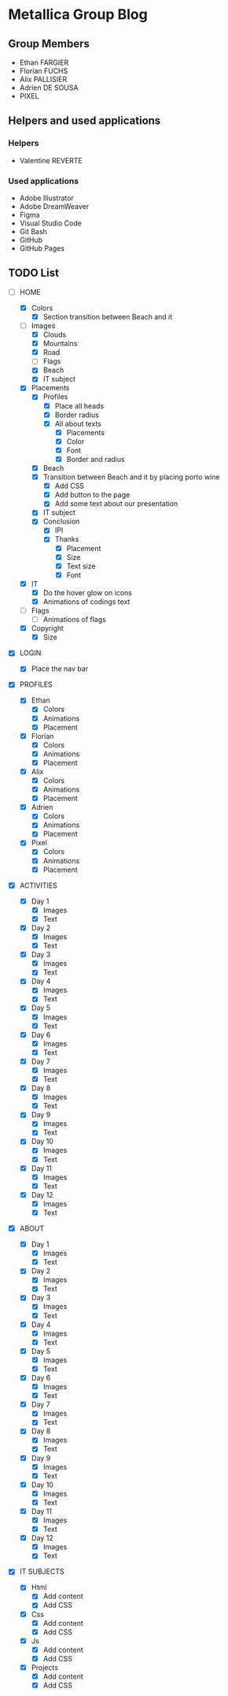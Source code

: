 # Metallica Group Blog

## Group Members

- Ethan FARGIER
- Florian FUCHS
- Alix PALLISIER
- Adrien DE SOUSA
- PIXEL

## Helpers and used applications

### Helpers

- Valentine REVERTE

### Used applications

- Adobe Illustrator
- Adobe DreamWeaver
- Figma
- Visual Studio Code
- Git Bash
- GitHub
- GitHub Pages

## TODO List

- [ ] HOME

  - [x] Colors
    - [x] Section transition between Beach and it
  - [ ] Images
    - [x] Clouds
    - [x] Mountains
    - [x] Road
    - [ ] Flags
    - [x] Beach
    - [x] IT subject
  - [x] Placements
    - [x] Profiles
      - [x] Place all heads
      - [x] Border radius
      - [x] All about texts
        - [x] Placements
        - [x] Color
        - [x] Font
        - [x] Border and radius
    - [x] Beach
    - [x] Transition between Beach and it by placing porto wine
      - [x] Add CSS
      - [x] Add button to the page
      - [x] Add some text about our presentation
    - [x] IT subject
    - [x] Conclusion
      - [x] IPI
      - [x] Thanks
        - [x] Placement
        - [x] Size
        - [x] Text size
        - [x] Font
  - [x] IT
    - [x] Do the hover glow on icons
    - [x] Animations of codings text
  - [ ] Flags
    - [ ] Animations of flags
  - [x] Copyright
    - [x] Size

- [x] LOGIN

  - [x] Place the nav bar

- [x] PROFILES

  - [x] Ethan
    - [x] Colors
    - [x] Animations
    - [x] Placement
  - [x] Florian
    - [x] Colors
    - [x] Animations
    - [x] Placement
  - [x] Alix
    - [x] Colors
    - [x] Animations
    - [x] Placement
  - [x] Adrien
    - [x] Colors
    - [x] Animations
    - [x] Placement
  - [x] Pixel
    - [x] Colors
    - [x] Animations
    - [x] Placement

- [x] ACTIVITIES

  - [x] Day 1
    - [x] Images
    - [x] Text
  - [x] Day 2
    - [x] Images
    - [x] Text
  - [x] Day 3
    - [x] Images
    - [x] Text
  - [x] Day 4
    - [x] Images
    - [x] Text
  - [x] Day 5
    - [x] Images
    - [x] Text
  - [x] Day 6
    - [x] Images
    - [x] Text
  - [x] Day 7
    - [x] Images
    - [x] Text
  - [x] Day 8
    - [x] Images
    - [x] Text
  - [x] Day 9
    - [x] Images
    - [x] Text
  - [x] Day 10
    - [x] Images
    - [x] Text
  - [x] Day 11
    - [x] Images
    - [x] Text
  - [x] Day 12
    - [x] Images
    - [x] Text

- [x] ABOUT

  - [x] Day 1
    - [x] Images
    - [x] Text
  - [x] Day 2
    - [x] Images
    - [x] Text
  - [x] Day 3
    - [x] Images
    - [x] Text
  - [x] Day 4
    - [x] Images
    - [x] Text
  - [x] Day 5
    - [x] Images
    - [x] Text
  - [x] Day 6
    - [x] Images
    - [x] Text
  - [x] Day 7
    - [x] Images
    - [x] Text
  - [x] Day 8
    - [x] Images
    - [x] Text
  - [x] Day 9
    - [x] Images
    - [x] Text
  - [x] Day 10
    - [x] Images
    - [x] Text
  - [x] Day 11
    - [x] Images
    - [x] Text
  - [x] Day 12
    - [x] Images
    - [x] Text

- [x] IT SUBJECTS
  - [x] Html
    - [x] Add content
    - [x] Add CSS
  - [x] Css
    - [x] Add content
    - [x] Add CSS
  - [x] Js
    - [x] Add content
    - [x] Add CSS
  - [x] Projects
    - [x] Add content
    - [x] Add CSS
